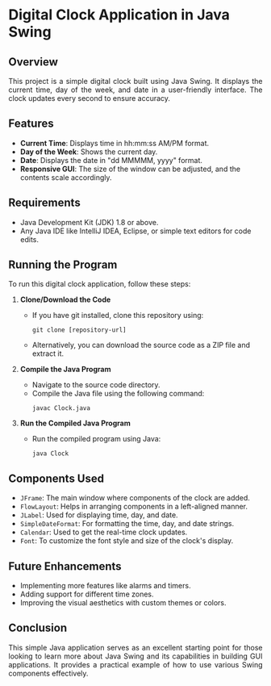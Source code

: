 # Digital Clock Application in Java Swing

## Overview
<p align="justify">This project is a simple digital clock built using Java Swing. It displays the current time, day of the week, and date in a user-friendly interface. The clock updates every second to ensure accuracy.</p>

## Features
- **Current Time**: Displays time in hh:mm:ss AM/PM format.
- **Day of the Week**: Shows the current day.
- **Date**: Displays the date in "dd MMMMM, yyyy" format.
- **Responsive GUI**: The size of the window can be adjusted, and the contents scale accordingly.

## Requirements
- Java Development Kit (JDK) 1.8 or above.
- Any Java IDE like IntelliJ IDEA, Eclipse, or simple text editors for code edits.

## Running the Program
To run this digital clock application, follow these steps:

1. **Clone/Download the Code**
   - If you have git installed, clone this repository using:
     ```
     git clone [repository-url]
     ```
   - Alternatively, you can download the source code as a ZIP file and extract it.

2. **Compile the Java Program**
   - Navigate to the source code directory.
   - Compile the Java file using the following command:
     ```
     javac Clock.java
     ```

3. **Run the Compiled Java Program**
   - Run the compiled program using Java:
     ```
     java Clock
     ```

## Components Used
- `JFrame`: The main window where components of the clock are added.
- `FlowLayout`: Helps in arranging components in a left-aligned manner.
- `JLabel`: Used for displaying time, day, and date.
- `SimpleDateFormat`: For formatting the time, day, and date strings.
- `Calendar`: Used to get the real-time clock updates.
- `Font`: To customize the font style and size of the clock's display.

## Future Enhancements
- Implementing more features like alarms and timers.
- Adding support for different time zones.
- Improving the visual aesthetics with custom themes or colors.

## Conclusion
<p align="justify">This simple Java application serves as an excellent starting point for those looking to learn more about Java Swing and its capabilities in building GUI applications. It provides a practical example of how to use various Swing components effectively.</p>

